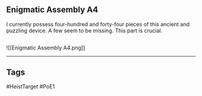 ## Enigmatic Assembly A4
I currently possess four-hundred and forty-four pieces of this ancient
and puzzling device. A few seem to be missing. This part is crucial.
## 
![[Enigmatic Assembly A4.png]]

---
## Tags
#HeistTarget
#PoE1 